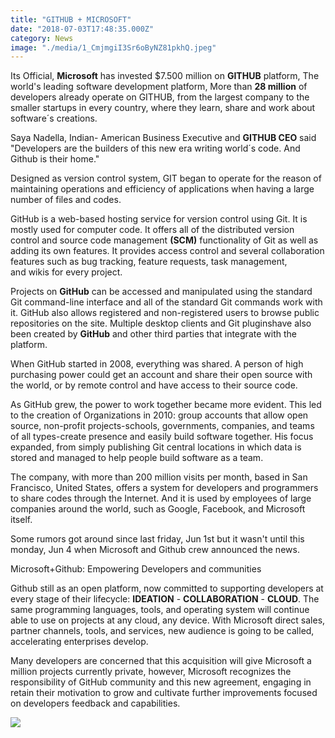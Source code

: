```yaml
---
title: "GITHUB + MICROSOFT"
date: "2018-07-03T17:48:35.000Z"
category: News
image: "./media/1_CmjmgiI3Sr6oByNZ81pkhQ.jpeg"
---
```


Its Official, **Microsoft** has invested $7.500 million on **GITHUB** platform, The world's leading software development platform, More than **28 million** of developers already operate on GITHUB, from the largest company to the smaller startups in every country, where they learn, share and work about software´s creations.

<block-quote>Saya Nadella, Indian- American Business Executive and **GITHUB CEO** said "Developers are the builders of this new era writing world´s code. And Github is their home."</block-quote>

Designed as version control system, GIT began to operate for the reason of maintaining operations and efficiency of applications when having a large number of files and codes.

GitHub is a web-based hosting service for version control using Git. It is mostly used for computer code. It offers all of the distributed version control and source code management **(SCM)** functionality of Git as well as adding its own features. It provides access control and several collaboration features such as bug tracking, feature requests, task management, and wikis for every project.   

Projects on **GitHub** can be accessed and manipulated using the standard Git command-line interface and all of the standard Git commands work with it. GitHub also allows registered and non-registered users to browse public repositories on the site. Multiple desktop clients and Git pluginshave also been created by **GitHub** and other third parties that integrate with the platform. 

When GitHub started in 2008, everything was shared. A person of high purchasing power could get an account and share their open source with the world, or by remote control and have access to their source code. 

As GitHub grew, the power to work together became more evident. This led to the creation of Organizations in 2010: group accounts that allow open source, non-profit projects-schools, governments, companies, and teams of all types-create presence and easily build software together. His focus expanded, from simply publishing Git central locations in which data is stored and managed to help people build software as a team. 

The company, with more than 200 million visits per month, based in San Francisco, United States, offers a system for developers and programmers to share codes through the Internet. And it is used by employees of large companies around the world, such as Google, Facebook, and Microsoft itself. 

Some rumors got around since last friday, Jun 1st but it wasn't until this monday, Jun 4 when Microsoft and Github crew announced the news.    

<title-4>Microsoft+Github: Empowering Developers and communities</title-4>

Github still as an open platform, now committed to supporting developers at every stage of their lifecycle: **IDEATION** \- **COLLABORATION** \- **CLOUD**. The same programming languages, tools, and operating system will continue able to use on projects at any cloud, any device. With Microsoft direct sales, partner channels, tools, and services, new audience is going to be called, accelerating enterprises develop. 

Many developers are concerned that this acquisition will give Microsoft a million projects currently private, however, Microsoft recognizes the responsibility of GitHub community and this new agreement, engaging in retain their motivation to grow and cultivate further improvements focused on developers feedback and capabilities.

<image src="./media/image312sad21.jpg"></image>